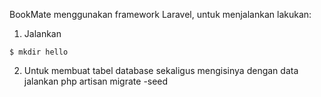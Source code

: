 BookMate menggunakan framework Laravel, untuk menjalankan lakukan:

1. Jalankan
```terminal
$ mkdir hello
```
2. Untuk membuat tabel database sekaligus mengisinya dengan data jalankan php artisan migrate -seed
